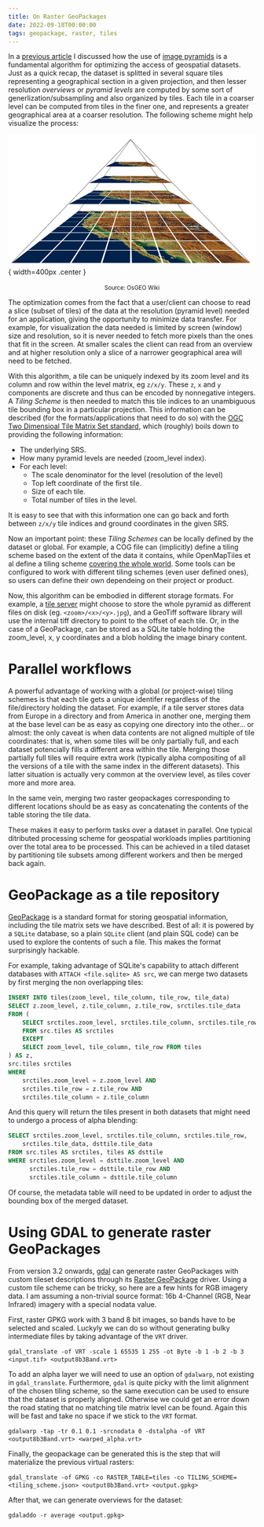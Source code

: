 ```yaml
---
title: On Raster GeoPackages
date: 2022-09-18T00:00:00
tags: geopackage, raster, tiles
---
```


In a [previous article](/blog/2022/04/22/cloud-optimized-vector.html) I
discussed how the use of [image
pyramids](https://en.wikipedia.org/wiki/Pyramid_(image_processing)) is a
fundamental algorithm for optimizing the access of geospatial datasets. Just as
a quick recap, the dataset is splitted in several square tiles representing a
geographical section in a given projection, and then lesser resolution
_overviews_ or _pyramid levels_ are computed by some sort of
generlization/subsampling and also organized by tiles. Each tile in a coarser
level can be computed from tiles in the finer one, and represents a greater
geographical area at a coarser resolution. The following scheme might help
visualize the process:

![&nbsp;](/images/pyramid.jpeg "pyramid mage"){ width=400px .center }
<p><center><small>Source: OsGEO Wiki</small></center></p>

The optimization comes from the fact that a user/client can choose to read a
slice (subset of tiles) of the data at the resolution (pyramid level) needed for
an application, giving the opportunity to minimize data transfer. For example,
for visualization the data needed is limited by screen (window) size and
resolution, so it is never needed to fetch more pixels than the ones that fit in
the screen. At smaller scales the client can read from an overview and at higher
resolution only a slice of a narrower geographical area will need to be fetched.

With this algorithm, a tile can be uniquely indexed by its zoom level and its
column and row within the level matrix, eg `z/x/y`. These `z`, `x` and `y`
components are discrete and thus can be encoded by nonnegative integers. A
_Tiling Scheme_ is then needed to match this tile indices to an unambiguous tile
bounding box in a particular projection. This information can be described (for
the formats/applications that need to do so) with
the [OGC Two Dimensioal Tile Matrix Set
standard](http://docs.opengeospatial.org/is/17-083r2/17-083r2.html), which
(roughly) boils down to providing the following information:

- The underlying SRS.
- How many pyramid levels are needed (zoom_level index).
- For each level:
  - The scale denominator for the level (resolution of the level)
  - Top left coordinate of the first tile.
  - Size of each tile.
  - Total number of tiles in the level.
  
It is easy to see that with this information one can go back and forth between
`z/x/y` tile indices and ground coordinates in the given SRS.

Now an important point: these _Tiling Schemes_ can be locally defined by the
dataset or global. For example, a COG file can (implicitly) define a tiling
scheme based on the extent of the data it contains, while OpenMapTiles et al
define a tiling scheme [covering the whole
world](https://wiki.openstreetmap.org/wiki/Slippy_map_tilenames#Resolution_and_Scale). 
Some tools can be configured to work with different tiling schemes (even user
defined ones), so users can define their own dependeing on their project or
product.


Now, this algorithm can be embodied in different storage formats. For example, a
[tile server](https://mapproxy.org/) might choose to store the whole pyramid as
different files on disk (eg. `<zoom>/<x>/<y>.jpg`), and a GeoTiff software library will use
 the internal tiff directory to point to the offset of each tile. Or, in the
case of a GeoPackage, can be stored as a SQLite table holding the zoom_level, x,
y coordinates and a blob holding the image binary content.

# Parallel workflows

A powerful advantage of working with a global (or project-wise) tiling schemes
is that each tile gets a unique identifer regardless of the file/directory
holding the dataset. For example, if a tile server stores data from Europe in a
directory and from America in another one, merging them at the base level can be as
easy as copying one directory into the other... or almost: the only caveat is
when data contents are not aligned multiple of tile coordinates: that is, when
some tiles will be only partially full, and each dataset potencially fills a
different area within the tile. Merging those partially full tiles will
require extra work (typically alpha compositing of all the versions of a tile
with the same index in the different datasets).
This latter situation is actually very common at the overview level, as tiles
cover more and more area.

In the same vein, merging two raster geopackages corresponding to different
locations should be as easy as concatenating the contents of the table storing
the tile data.

These makes it easy to perform tasks over a dataset in parallel. One typical
ditributed processing scheme for geospatial workloads implies partitioning over
the total area to be processed. This can be achieved in a tiled dataset by
partitioning tile subsets among different workers and then be merged back again.

# GeoPackage as a tile repository

[GeoPackage](https://www.geopackage.org/) is a standard format for storing
geospatial information, including the tile matrix sets we have described. Best
of all: it is powered by a `SQLite` database, so a plain `SQLite` client (and
plain SQL code) can be used to explore the contents of such a file. This makes the
format surprisingly hackable. 

For example, taking advantage of SQLite's capability to attach different
databases with `ATTACH <file.sqlite> AS src`, we can merge two datasets by first
merging the non overlapping tiles:

```sql
INSERT INTO tiles(zoom_level, tile_column, tile_row, tile_data)
SELECT z.zoom_level, z.tile_column, z.tile_row, srctiles.tile_data
FROM (
    SELECT srctiles.zoom_level, srctiles.tile_column, srctiles.tile_row
    FROM src.tiles AS srctiles
    EXCEPT
    SELECT zoom_level, tile_column, tile_row FROM tiles
) AS z,
src.tiles srctiles
WHERE
    srctiles.zoom_level = z.zoom_level AND
    srctiles.tile_row = z.tile_row AND
    srctiles.tile_column = z.tile_column
```

And this query will return the tiles present in both datasets that might need to
undergo a process of alpha blending:

```sql
SELECT srctiles.zoom_level, srctiles.tile_column, srctiles.tile_row,
    srctiles.tile_data, dsttile.tile_data
FROM src.tiles AS srctiles, tiles AS dsttile
WHERE srctiles.zoom_level = dsttile.zoom_level AND
      srctiles.tile_row = dsttile.tile_row AND
      srctiles.tile_column = dsttile.tile_column
```

Of course, the metadata table will need to be updated in order to adjust the
bounding box of the merged dataset.

# Using GDAL to generate raster GeoPackages

From version 3.2 onwards, [gdal](https://gdal.org) can generate raster
GeoPackages with custom tileset descriptions through its [Raster
GeoPackage](https://gdal.org/drivers/raster/gpkg.html) driver. Using a custom
tile scheme can be tricky, so here are a few hints for RGB imagery data. I am
assuming a non-trivial source format: 16b 4-Channel (RGB, Near
Infrared) imagery with a special nodata value.

First, raster GPKG work with 3 band 8 bit images, so bands have to be selected
and scaled. Luckyly we can do so without generating bulky intermediate files by
taking advantage of the `VRT` driver.

```
gdal_translate -of VRT -scale 1 65535 1 255 -ot Byte -b 1 -b 2 -b 3 <input.tif> <output8b3Band.vrt> 
```

To add an alpha layer we will need to use an option of `gdalwarp`, not existing
in `gdal_translate`. Furthermore, `gdal` is quite picky with the limit alignment
of the chosen tiling scheme, so the same execution can be used to ensure that
the dataset is properly aligned. Otherwise we could get an error down the road
stating that no matching tile matrix level can be found. Again this will be fast
and take no space if we stick to the `VRT` format.

```
gdalwarp -tap -tr 0.1 0.1 -srcnodata 0 -dstalpha -of VRT <output8b3Band.vrt> <warped_alpha.vrt>
```

Finally, the geopackage can be generated this is the step that will materialize
the previous virtual rasters:

```
gdal_translate -of GPKG -co RASTER_TABLE=tiles -co TILING_SCHEME=<tiling_scheme.json> <output8b3Band.vrt> <output.gpkg>
```

After that, we can generate overviews for the dataset:

```
gdaladdo -r average <output.gpkg>
```

